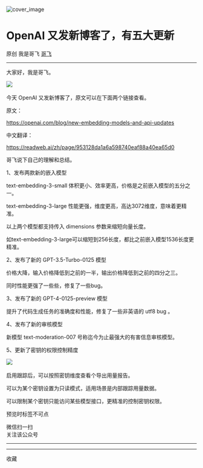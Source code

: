 ![cover_image](https://mmbiz.qpic.cn/sz_mmbiz_jpg/LBrX00GQeicuRRSvjBgDGUIpibKpQJkfYEPdLfMs9zcZrcSIKqrafwMwRMCHW6yEAy1Aq5ae0WGibVJ2MbB2Q9sNA/0?wx_fmt=jpeg)

#  OpenAI 又发新博客了，有五大更新

原创  我是哥飞  [ 哥飞 ](javascript:void\(0\);)

__ _ _ _ _

大家好，我是哥飞。

  

![](https://mmbiz.qpic.cn/sz_mmbiz_jpg/LBrX00GQeicuRRSvjBgDGUIpibKpQJkfYEQCaofoLCXJzZepmTubG0cw0l4a01RUdOP1xZRhB1Hx8Da2msQISdSg/640?wx_fmt=jpeg)
​

  

今天 OpenAI 又发新博客了，原文可以在下面两个链接查看。

原文：

https://openai.com/blog/new-embedding-models-and-api-updates

中文翻译：

https://readweb.ai/zh/page/953128da1a6a598740eaf88a40ea65d0

  

哥飞说下自己的理解和总结。

  

1、发布两款新的嵌入模型

  

text-embedding-3-small 体积更小、效率更高，价格是之前嵌入模型的五分之一。

  

text-embedding-3-large 性能更强，维度更高，高达3072维度，意味着更精准。

  

以上两个模型都支持传入 dimensions 参数来缩短向量长度。

  

如text-embedding-3-large可以缩短到256长度，都比之前嵌入模型1536长度更精准。

  

2、发布了新的 GPT-3.5-Turbo-0125 模型

  

价格大降，输入价格降低到之前的一半，输出价格降低到之前的四分之三。

  

同时性能更强了一些些，修复了一些bug。

  

3、发布了新的 GPT-4-0125-preview 模型

  

提升了代码生成任务的准确度和性能，修复了一些非英语的 utf8 bug 。

  

4、发布了新的审核模型

  

新模型 text-moderation-007 号称迄今为止最强大的有害信息审核模型。

  

5、更新了密钥的权限控制精度

  

![](https://mmbiz.qpic.cn/sz_mmbiz_png/LBrX00GQeicuRRSvjBgDGUIpibKpQJkfYEVjxP4icCjpr27URGRiczYJcdiaIJEqb6qbn6fqB43URcCnzS6IqjBeVQw/640?wx_fmt=png)
​

  

启用跟踪后，可以按照密钥维度查看个导出用量报告。

  

可以为某个密钥设置为只读模式，适用场景是内部跟踪用量数据。

  

可以限制某个密钥只能访问某些模型接口，更精准的控制密钥权限。

  

  

预览时标签不可点

微信扫一扫  
关注该公众号





****



****



  收藏

